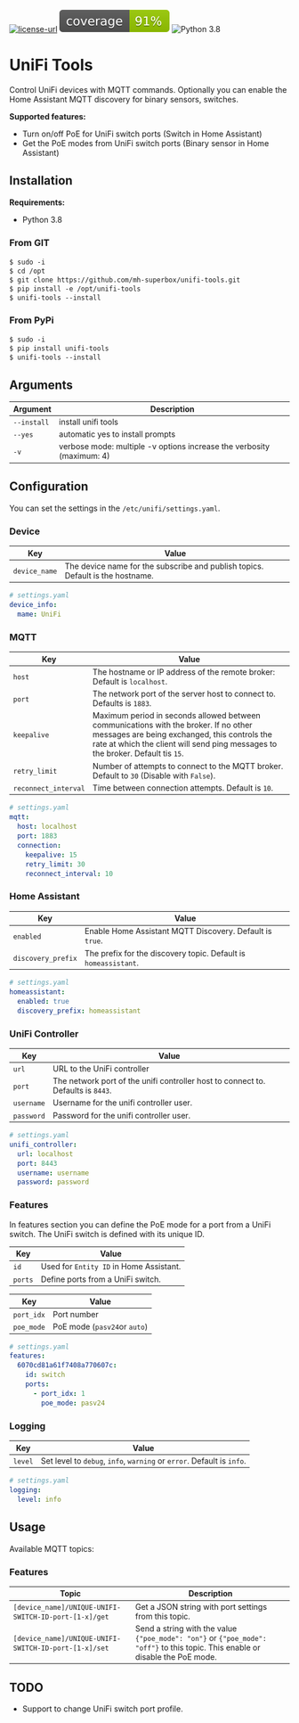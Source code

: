 [![license-url](https://img.shields.io/npm/l/make-coverage-badge.svg)](https://opensource.org/licenses/MIT)
![coverage-badge](https://raw.githubusercontent.com/mh-superbox/unifi-tools/main/coverage.svg)
![Python 3.8](https://img.shields.io/badge/python-3.8-blue.svg)

# UniFi Tools

Control UniFi devices with MQTT commands. Optionally you can enable the Home Assistant MQTT discovery for binary sensors, switches.

**Supported features:**

* Turn on/off PoE for UniFi switch ports (Switch in Home Assistant)
* Get the PoE modes from UniFi switch ports (Binary sensor in Home Assistant)

## Installation

**Requirements:**

* Python 3.8

### From GIT

```shell
$ sudo -i
$ cd /opt
$ git clone https://github.com/mh-superbox/unifi-tools.git
$ pip install -e /opt/unifi-tools
$ unifi-tools --install
```

### From PyPi

```shell
$ sudo -i
$ pip install unifi-tools
$ unifi-tools --install
```

## Arguments

| Argument    | Description                                                           |
|-------------|-----------------------------------------------------------------------|
| `--install` | install unifi tools                                                   |
| `--yes`     | automatic yes to install prompts                                      |
| `-v`        | verbose mode: multiple -v options increase the verbosity (maximum: 4) |

## Configuration

You can set the settings in the `/etc/unifi/settings.yaml`.


### Device

| Key           | Value                                                                          |
|---------------|--------------------------------------------------------------------------------|
| `device_name` | The device name for the subscribe and publish topics. Default is the hostname. |

```yaml
# settings.yaml
device_info:
  mame: UniFi
```

### MQTT

| Key                  | Value                                                                                                                                                                                                                   |
|----------------------|-------------------------------------------------------------------------------------------------------------------------------------------------------------------------------------------------------------------------|
| `host`               | The hostname or IP address of the remote broker: Default is `localhost`.                                                                                                                                                |
| `port`               | The network port of the server host to connect to. Defaults is `1883`.                                                                                                                                                  |
| `keepalive`          | Maximum period in seconds allowed between communications with the broker. If no other messages are being exchanged, this controls the rate at which the client will send ping messages to the broker. Default tis `15`. |
| `retry_limit`        | Number of attempts to connect to the MQTT broker. Default to `30` (Disable with `False`).                                                                                                                               |
| `reconnect_interval` | Time between connection attempts. Default is `10`.                                                                                                                                                                      |

```yaml
# settings.yaml
mqtt:
  host: localhost
  port: 1883
  connection:
    keepalive: 15
    retry_limit: 30
    reconnect_interval: 10
```

### Home Assistant

| Key                | Value                                                           |
|--------------------|-----------------------------------------------------------------|
| `enabled`          | Enable Home Assistant MQTT Discovery. Default is `true`.        |
| `discovery_prefix` | The prefix for the discovery topic. Default is `homeassistant`. |

```yaml
# settings.yaml
homeassistant:
  enabled: true
  discovery_prefix: homeassistant
```

### UniFi Controller


| Key        | Value                                                                            |
|------------|----------------------------------------------------------------------------------|
| `url`      | URL to the UniFi controller                                                      |
| `port`     | The network port of the unifi controller host to connect to. Defaults is `8443`. |
| `username` | Username for the unifi controller user.                                          |
| `password` | Password for the unifi controller user.                                          |

```yaml
# settings.yaml
unifi_controller:
  url: localhost
  port: 8443
  username: username
  password: password
```


### Features

In features section you can define the PoE mode for a port from a UniFi switch.
The UniFi switch is defined with its unique ID.

| Key      | Value                                   |
|----------|-----------------------------------------|
| `id`     | Used for `Entity ID` in Home Assistant. |
| `ports`  | Define ports from a UniFi switch.       |

| Key        | Value                        |
|------------|------------------------------|
| `port_idx` | Port number                  |
| `poe_mode` | PoE mode (`pasv24`or `auto`) |

```yaml
# settings.yaml
features:
  6070cd81a61f7408a770607c:
    id: switch
    ports:
      - port_idx: 1
        poe_mode: pasv24
```


### Logging

| Key     | Value                                                                  |
|---------|------------------------------------------------------------------------|
| `level` | Set level to `debug`, `info`, `warning` or `error`. Default is `info`. |

```yaml
# settings.yaml
logging:
  level: info
```

## Usage

Available MQTT topics:

### Features

| Topic                                                 | Description                                                                                                                    |
|-------------------------------------------------------|--------------------------------------------------------------------------------------------------------------------------------|
| `[device_name]/UNIQUE-UNIFI-SWITCH-ID-port-[1-x]/get` | Get a JSON string with port settings from this topic.                                                                          |
| `[device_name]/UNIQUE-UNIFI-SWITCH-ID-port-[1-x]/set` | Send a string with the value `{"poe_mode": "on"}` or `{"poe_mode": "off"}` to this topic. This enable or disable the PoE mode. |

## TODO

* Support to change UniFi switch port profile.
